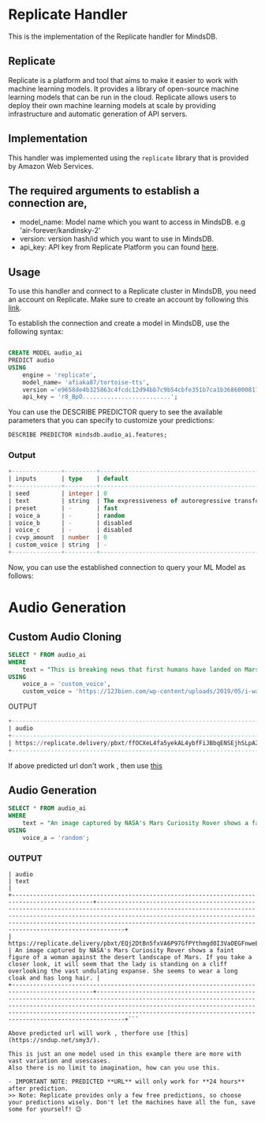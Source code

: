 # Replicate Handler

This is the implementation of the Replicate handler for MindsDB.

## Replicate
Replicate is a platform and tool that aims to make it easier to work with machine learning models. It provides a library of open-source machine learning models that can be run in the cloud. Replicate allows users to deploy their own machine learning models at scale by providing infrastructure and automatic generation of API servers.


## Implementation
This handler was implemented using the `replicate` library that is provided by Amazon Web Services.

The required arguments to establish a connection are,
- 
* model_name: Model name which you want to access in MindsDB. e.g 'air-forever/kandinsky-2'
* version: version hash/id which you want to use in MindsDB.
* api_key: API key from Replicate Platform you can found [here](https://replicate.com/account/api-tokens).


## Usage
To use this handler and connect to a Replicate cluster in MindsDB, you need an account on Replicate. Make sure to create an account by following this [link](https://replicate.com/signin?next=/account/api-tokens).


To establish the connection and create a model in MindsDB, use the following syntax:
```sql

CREATE MODEL audio_ai
PREDICT audio
USING
    engine = 'replicate',
    model_name= 'afiaka87/tortoise-tts',
    version ='e9658de4b325863c4fcdc12d94bb7c9b54cbfe351b7ca1b36860008172b91c71',
    api_key = 'r8_BpO.........................';
```

You can use the DESCRIBE PREDICTOR query to see the available parameters that you can specify to customize your predictions:
```sql
DESCRIBE PREDICTOR mindsdb.audio_ai.features;
```
### Output
```sql
+--------------+---------+-----------------------------------------------------------------------------------------------+-----------------------------------------------------------------------------------------------------------------------------------------------------------------------------------------+
| inputs       | type    | default                                                                                       | description                                                                                                                                                                             |
+--------------+---------+-----------------------------------------------------------------------------------------------+-----------------------------------------------------------------------------------------------------------------------------------------------------------------------------------------+
| seed         | integer | 0                                                                                             | Random seed which can be used to reproduce results.                                                                                                                                     |
| text         | string  | The expressiveness of autoregressive transformers is literally nuts! I absolutely adore them. | Text to speak.                                                                                                                                                                          |
| preset       | -       | fast                                                                                          | Which voice preset to use. See the documentation for more information.                                                                                                                  |
| voice_a      | -       | random                                                                                        | Selects the voice to use for generation. Use `random` to select a random voice. Use `custom_voice` to use a custom voice.                                                               |
| voice_b      | -       | disabled                                                                                      | (Optional) Create new voice from averaging the latents for `voice_a`, `voice_b` and `voice_c`. Use `disabled` to disable voice mixing.                                                  |
| voice_c      | -       | disabled                                                                                      | (Optional) Create new voice from averaging the latents for `voice_a`, `voice_b` and `voice_c`. Use `disabled` to disable voice mixing.                                                  |
| cvvp_amount  | number  | 0                                                                                             | How much the CVVP model should influence the output. Increasing this can in some cases reduce the likelyhood of multiple speakers. Defaults to 0 (disabled)                             |
| custom_voice | string  | -                                                                                             | (Optional) Create a custom voice based on an mp3 file of a speaker. Audio should be at least 15 seconds, only contain one speaker, and be in mp3 format. Overrides the `voice_a` input. |
+--------------+---------+-----------------------------------------------------------------------------------------------+-----------------------------------------------------------------------------------------------------------------------------------------------------------------------------------------+
```

Now, you can use the established connection to query your ML Model as follows:

# Audio Generation



## Custom Audio Cloning

```sql
SELECT * FROM audio_ai
WHERE 
    text = "This is breaking news that first humans have landed on Mars, and they have found something very unusual there. By the way, this is the future."
USING 
    voice_a = 'custom_voice',
    custom_voice = 'https://123bien.com/wp-content/uploads/2019/05/i-want-to-work-2.mp3';
```
OUTPUT
```sql
+------------------------------------------------------------------------------------------------+------------------------------------------------------------------------------------------------------------------------------------------------------+
| audio                                                                                          | text                                                                                                                                                 |
+------------------------------------------------------------------------------------------------+------------------------------------------------------------------------------------------------------------------------------------------------------+
| https://replicate.delivery/pbxt/ffOCXeL4fa5yekAL4ybfFiJBbqENSEjhSLpA2zp1ElsBxxhSE/tortoise.mp3 | This is breaking news that first human are landed on mars and they find something very unusal their ehich is not yet out, by the way this is future  |
+------------------------------------------------------------------------------------------------+------------------------------------------------------------------------------------------------------------------------------------------------------+
```
If above predicted url don't work , then use [this](http://sndup.net/gwrt)

## Audio Generation 

```sql
SELECT * FROM audio_ai
WHERE 
    text = "An image captured by NASA's Mars Curiosity Rover shows a faint figure of a woman against the desert landscape of Mars. If you take a closer look, it will seem that the lady is standing on a cliff overlooking the vast undulating expanse. She seems to wear a long cloak and has long hair."
USING 
    voice_a = 'random';
```

### OUTPUT
```sql+---------------------------------------------------------------------------------------------+------------------------------------------------------------------------------------------------------------------------------------------------------------------------------------------------------------------------------------------------------------------------------------------------+
| audio                                                                                       | text                                                                                                                                                                                                                                                                                         |
+---------------------------------------------------------------------------------------------+------------------------------------------------------------------------------------------------------------------------------------------------------------------------------------------------------------------------------------------------------------------------------------------------+
| https://replicate.delivery/pbxt/EQj2DtBn5fxVA6P97GfPYthmgd0I3VaOEGFnweE4hvl5BPUiA/audio.wav | An image captured by NASA's Mars Curiosity Rover shows a faint figure of a woman against the desert landscape of Mars. If you take a closer look, it will seem that the lady is standing on a cliff overlooking the vast undulating expanse. She seems to wear a long cloak and has long hair. |
+---------------------------------------------------------------------------------------------+------------------------------------------------------------------------------------------------------------------------------------------------------------------------------------------------------------------------------------------------------------------------------------------------+```

Above predicted url will work , therfore use [this](https://sndup.net/smy3/).

This is just an one model used in this example there are more with vast variation and usescases.
Also there is no limit to imagination, how can you use this.

- IMPORTANT NOTE: PREDICTED **URL** will only work for **24 hours** after prediction.
>> Note: Replicate provides only a few free predictions, so choose your predictions wisely. Don't let the machines have all the fun, save some for yourself! 😉
